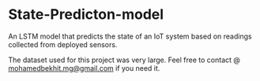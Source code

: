 # State-Predicton-model
An LSTM model that predicts the state of an IoT system based on readings collected from deployed sensors.

The dataset used for this project was very large. Feel free to contact @ mohamedbekhit.mg@gmail.com if you need it.
